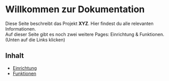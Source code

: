 # Willkommen zur Dokumentation
Diese Seite beschreibt das Projekt **XYZ**. Hier findest du alle relevanten Informationen.<br>
Auf dieser Seite gibt es noch zwei weitere Pages: Einrichtung & Funktionen. (Unten auf die Links klicken) <br>

## Inhalt
- [Einrichtung](/setup.md)
- [Funktionen](/features.md)
